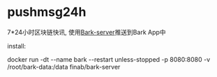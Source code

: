 # pushmsg24h
7*24小时区块链快讯, 使用[Bark-server](https://github.com/Finb/bark-server.git)推送到Bark App中

install:

docker run -dt --name bark --restart unless-stopped -p 8080:8080 -v /root/bark-data:/data finab/bark-server
